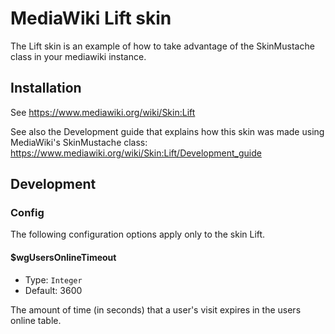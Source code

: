 MediaWiki Lift skin
========================

The Lift skin is an example of how to take advantage of the SkinMustache class in your mediawiki instance.

Installation
------------

See <https://www.mediawiki.org/wiki/Skin:Lift>

See also the Development guide that explains how this skin was made using MediaWiki's SkinMustache class: https://www.mediawiki.org/wiki/Skin:Lift/Development_guide

Development
-----------

### Config

The following configuration options apply only to the skin Lift.

#### $wgUsersOnlineTimeout

* Type: `Integer`
* Default: 3600

The amount of time (in seconds) that a user's visit expires in the users online table.
